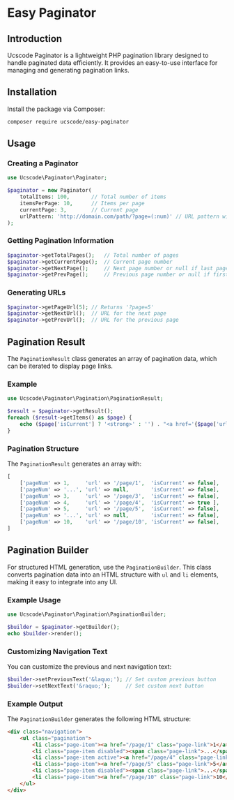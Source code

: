 # Easy Paginator

## Introduction

Ucscode Paginator is a lightweight PHP pagination library designed to handle paginated data efficiently. It provides an easy-to-use interface for managing and generating pagination links.

## Installation

Install the package via Composer:
```sh
composer require ucscode/easy-paginator
```

## Usage

### Creating a Paginator
```php
use Ucscode\Paginator\Paginator;

$paginator = new Paginator(
    totalItems: 100,       // Total number of items
    itemsPerPage: 10,      // Items per page
    currentPage: 3,        // Current page
    urlPattern: 'http://domain.com/path/?page=(:num)' // URL pattern with placeholder
);
```

### Getting Pagination Information
```php
$paginator->getTotalPages();   // Total number of pages
$paginator->getCurrentPage();  // Current page number
$paginator->getNextPage();     // Next page number or null if last page
$paginator->getPrevPage();     // Previous page number or null if first page
```

### Generating URLs
```php
$paginator->getPageUrl(5); // Returns '?page=5'
$paginator->getNextUrl();  // URL for the next page
$paginator->getPrevUrl();  // URL for the previous page
```

## Pagination Result

The `PaginationResult` class generates an array of pagination data, which can be iterated to display page links.

### Example
```php
use Ucscode\Paginator\Pagination\PaginationResult;

$result = $paginator->getResult();
foreach ($result->getItems() as $page) {
    echo ($page['isCurrent'] ? '<strong>' : '') . "<a href='{$page['url']}'>{$page['pageNum']}</a>" . ($page['isCurrent'] ? '</strong>' : '');
}
```

### Pagination Structure
The `PaginationResult` generates an array with:
```php
[
    ['pageNum' => 1,     'url' => '/page/1',  'isCurrent' => false],
    ['pageNum' => '...', 'url' => null,       'isCurrent' => false],
    ['pageNum' => 3,     'url' => '/page/3',  'isCurrent' => false],
    ['pageNum' => 4,     'url' => '/page/4',  'isCurrent' => true ],
    ['pageNum' => 5,     'url' => '/page/5',  'isCurrent' => false],
    ['pageNum' => '...', 'url' => null,       'isCurrent' => false],
    ['pageNum' => 10,    'url' => '/page/10', 'isCurrent' => false],
]
```

## Pagination Builder

For structured HTML generation, use the `PaginationBuilder`. This class converts pagination data into an HTML structure with `ul` and `li` elements, making it easy to integrate into any UI.

### Example Usage
```php
use Ucscode\Paginator\Pagination\PaginationBuilder;

$builder = $paginator->getBuilder();
echo $builder->render();
```

### Customizing Navigation Text
You can customize the previous and next navigation text:
```php
$builder->setPreviousText('&laquo;'); // Set custom previous button
$builder->setNextText('&raquo;');     // Set custom next button
```

### Example Output
The `PaginationBuilder` generates the following HTML structure:
```html
<div class="navigation">
    <ul class="pagination">
        <li class="page-item"><a href="/page/1" class="page-link">1</a></li>
        <li class="page-item disabled"><span class="page-link">...</span></li>
        <li class="page-item active"><a href="/page/4" class="page-link">4</a></li>
        <li class="page-item"><a href="/page/5" class="page-link">5</a></li>
        <li class="page-item disabled"><span class="page-link">...</span></li>
        <li class="page-item"><a href="/page/10" class="page-link">10</a></li>
    </ul>
</div>
```
